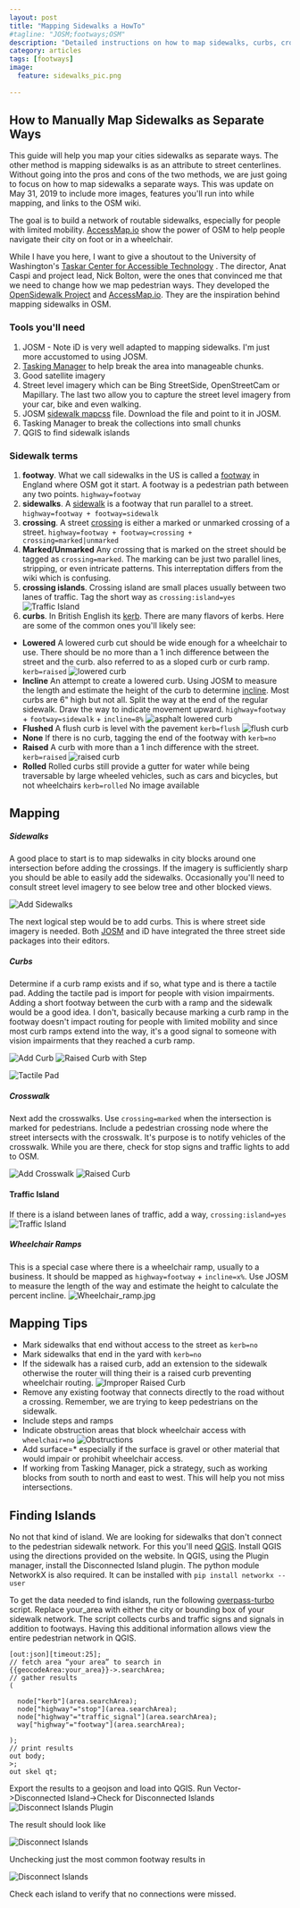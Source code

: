 ```yaml
---
layout: post
title: "Mapping Sidewalks a HowTo"
#tagline: "JOSM;footways;OSM"
description: "Detailed instructions on how to map sidewalks, curbs, crosswalks, etc. for pedestrian routing"
category: articles
tags: [footways]
image:
  feature: sidewalks_pic.png
  
---
```

How to Manually Map Sidewalks as Separate Ways
---
This guide will help you map your cities sidewalks as separate ways. The other method is mapping sidewalks is as an attribute to street centerlines. Without going into the pros and cons of the two methods, we are just going to focus on how to map sidewalks a separate ways. This was update on May 31, 2019 to include more images, features you'll run into while mapping, and links to the OSM wiki.

The goal is to build a network of routable sidewalks, especially for people with limited mobility. [AccessMap.io](https://accessmap.io) show the power of OSM to help people navigate their city on foot or in a wheelchair.

While I have you here, I want to give a shoutout to the University of Washington's [Taskar Center for Accessible Technology](https://tcat.cs.washington.edu/) . The director, Anat Caspi and project lead, Nick Bolton, were the ones that convinced me that we need to change how we map pedestrian ways. They developed the [OpenSidewalk Project](httpd://opensidewalks.com) and [AccessMap.io](https://accessmap.io). They are the inspiration behind mapping sidewalks in OSM. 

### Tools you'll need 

1. JOSM - Note iD is very well adapted to mapping sidewalks. I'm just more accustomed to using JOSM.
2. [Tasking Manager](https://tasks.openstreetmap.us) to help break the area into manageable chunks.
3. Good satellite imagery
4. Street level imagery which can be Bing StreetSide, OpenStreetCam or Mapillary. The last two allow you to capture the street level imagery from your car, bike and even walking.
5. JOSM [sidewalk mapcss](https://mycloud.snowandsnow.us/index.php/s/3BBJf6i6EofgZXR) file. Download the file and point to it in JOSM.
6. Tasking Manager to break the collections into small chunks
7. QGIS to find sidewalk islands

### Sidewalk terms

1. **footway**. What we call sidewalks in the US is called a [footway](https://wiki.openstreetmap.org/wiki/Tag:highway%3Dfootway) in England where OSM got it start. A footway is a pedestrian path between any two points. `highway=footway`
2. **sidewalks**. A [sidewalk](https://wiki.openstreetmap.org/wiki/Tag:footway%3Dsidewalk) is a footway that run parallel to a street. `highway=footway + footway=sidewalk`
3. **crossing**. A street [crossing](https://wiki.openstreetmap.org/wiki/Key:crossing) is either a marked or unmarked crossing of a street. `highway=footway + footway=crossing + crossing=marked|unmarked` 
4. **Marked/Unmarked** Any crossing that is marked on the street should be tagged as `crossing=marked`. The marking can be just two parallel lines, stripping, or even intricate patterns. This interreptation differs from the wiki which is confusing.
5. **crossing islands**. Crossing island are small places usually between two lanes of traffic. Tag the short way as `crossing:island=yes`<br>![Traffic Island]({{site_url}}/assets/traffic_island.png "Traffic Island")
6. **curbs**. In British English its [kerb](https://wiki.openstreetmap.org/wiki/Key:kerb). There are many flavors of kerbs. Here are some of the common ones you'll likely see:

*  **Lowered**   	 A lowered curb cut should be wide enough for a wheelchair to use. There should be no more than a 1 inch difference between the street and the curb. also referred to as a sloped curb or curb ramp.  	 `kerb=raised`  	 ![lowered curb]({{site_url}}/assets/Lowered_curb.png "Example of a lowered curb") 
*  **Incline** An attempt to create a lowered curb. Using JOSM to measure the length and estimate the height of the curb to determine [incline](https://wiki.openstreetmap.org/wiki/Key:incline). Most curbs are 6" high but not all. Split the way at the end of the regular sidewalk. Draw the way to indicate movement upward. `highway=footway` + `footway=sidewalk` + `incline=8%` ![asphalt lowered curb]({{site_url}}/assets/Asphalt_lowered_curb.png "Example of a ashpalt lowered curb")  
*  **Flushed**   	  A flush curb is level with the pavement  	  `kerb=flush`  	 ![flush curb]({{site_url}}/assets/Flush_curb.png "Example of a flush curb") 	 
*  **None**  	  If there is no curb, tagging the end of the footway with   	 `kerb=no` 
*  **Raised** A curb with more than a 1 inch difference with the street. `kerb=raised` ![raised curb]({{site_url}}/assets/Raised_curb.png "Example of a raised curb")  
*  **Rolled** Rolled curbs still provide a gutter for water while being traversable by large wheeled vehicles, such as cars and bicycles, but not wheelchairs  `kerb=rolled` No image available



Mapping
-----
##### Sidewalks
A good place to start is to map sidewalks in city blocks around one intersection before adding the crossings. If the imagery is sufficiently sharp you should be able to easily add the sidewalks. Occasionally you'll need to consult street level imagery to see below tree and other blocked views. 

![Add Sidewalks]({{site_url}}/assets/add_sidewalk.png "Just sidewalks mapped")

The next logical step would be to add curbs. This is where street side imagery is needed. Both [JOSM](https://josm.openstreetmap.de) and iD have integrated the three street side packages into their editors.
 
##### Curbs
Determine if a curb ramp exists and if so, what type and is there a tactile pad. Adding the tactile pad is import for people with vision impairments. Adding a short footway between the curb with a ramp and the sidewalk would be a good idea. I don't, basically because marking a curb ramp in the footway doesn't impact routing for people with limited mobility and since most curb ramps extend into the way, it's a good signal to someone with vision impairments that they reached a curb ramp.

![Add Curb]({{site_url}}/assets/curb_ramp.png "Curb ramp")
![Raised Curb with Step]({{site_url}}/assets/raised_curb_steps.png "Raised curb - this one with steps")

![Tactile Pad]({{site_url}}/assets/tactile_pad.png "Tactile Pad")

##### Crosswalk
Next add the crosswalks. Use ```crossing=marked``` when the intersection is marked for pedestrians. Include a pedestrian crossing node where the street intersects with the crosswalk. It's purpose is to notify vehicles of the crosswalk. While you are there, check for stop signs and traffic lights to add to OSM.

![Add Crosswalk]({{site_url}}/assets/add_crosswalk.png "Completed crosswalk mapping")
![Raised Curb]({{site_url}}/assets/raised_curbs.png "How to map raised curbs")
#### Traffic Island
If there is a island between lanes of traffic, add a way, ```crossing:island=yes```![Traffic Island]({{site_url}}/assets/mapped_traffic_island.png "Traffic island mapping")

##### Wheelchair Ramps
This is a special case where there is a wheelchair ramp, usually to a business. It should be mapped as `highway=footway` + `incline=x%`. Use JOSM to measure the length of the way and estimate the height to calculate the percent incline.
![Wheelchair_ramp.jpg]({{site_url}}/assets/Wheelchair_ramp.jpg "By Lionel Allorge - Own work, CC BY-SA 3.0, https://commons.wikimedia.org/w/index.php?curid=27859568")


Mapping Tips
----

* Mark sidewalks that end without access to the street as ```kerb=no```
* Mark sidewalks that end in the yard with ```kerb=no```
* If the sidewalk has a raised curb, add an extension to the sidewalk otherwise the router will thing their is a raised curb preventing wheelchair routing. ![Improper Raised Curb]({{site_url}}/assets/improper_raised_curb.png "Don't do this")
* Remove any existing footway that connects directly to the road without a crossing. Remember, we are trying to keep pedestrians on the sidewalk.
* Include steps and ramps
* Indicate obstruction areas that block wheelchair access with ```wheelchair=no``` ![Obstructions]({{site_url}}/assets/Obstruction.png "Obstruction in footway")
* Add surface=* especially if the surface is gravel or other material that would impair or prohibit wheelchair access.
* If working from Tasking Manager, pick a strategy, such as working blocks from south to north and east to west. This will help you not miss intersections. 

Finding Islands
----

No not that kind of island. We are looking for sidewalks that don't connect to the pedestrian sidewalk network. For this you'll need [QGIS](https://qgis.org). Install QGIS using the directions provided on the website. In QGIS, using the Plugin manager, install the Disconnected Island plugin. The python module NetworkX is also required. It can be installed with ```pip install networkx --user```


To get the data needed to find islands, run the following [overpass-turbo](overpass-turbo.eu) script. Replace your_area with either the city or bounding box of your sidewalk network. The script collects curbs and traffic signs and signals in addition to footways. Having this additional information allows view the entire pedestrian network in QGIS. 

```
[out:json][timeout:25];
// fetch area “your area” to search in
{{geocodeArea:your_area}}->.searchArea;
// gather results
(

  node["kerb"](area.searchArea);
  node["highway"="stop"](area.searchArea);
  node["highway"="traffic_signal"](area.searchArea);
  way["highway"="footway"](area.searchArea);

);
// print results
out body;
>;
out skel qt;
```
Export the results to a geojson and load into QGIS. Run Vector->Disconnected Island->Check for Disconnected Islands
![Disconnect Islands Plugin]({{site_url}}/assets/disconnected_islands.png "Disconnect Islands Plugin")

The result should look like

![Disconnect Islands]({{site_url}}/assets/mv_disconnected_islands.png "All footways")

Unchecking just the most common footway results in

![Disconnect Islands]({{site_url}}/assets/mv_disconnected_islands2.png "Just disconnected islands")

Check each island to verify that no connections were missed.

